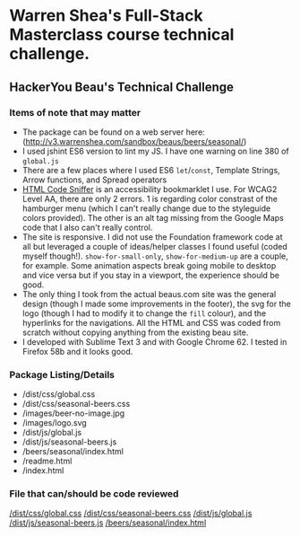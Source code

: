 # Warren Shea's Full-Stack Masterclass course technical challenge.
## HackerYou Beau's Technical Challenge

### Items of note that may matter
* The package can be found on a web server here: (http://v3.warrenshea.com/sandbox/beaus/beers/seasonal/)
* I used jshint ES6 version to lint my JS. I have one warning on line 380 of `global.js`
* There are a few places where I used ES6 `let`/`const`, Template Strings, Arrow functions, and Spread operators
* [HTML Code Sniffer](http://squizlabs.github.io/HTML_CodeSniffer/) is an accessibility bookmarklet I use. For WCAG2 Level AA, there are only 2 errors. 1 is regarding color constrast of the hamburger menu (which I can't really change due to the styleguide colors provided). The other is an alt tag missing from the Google Maps code that I also can't really control.
* The site is responsive. I did not use the Foundation framework code at all but leveraged a couple of ideas/helper classes I found useful (coded myself though!). `show-for-small-only`, `show-for-medium-up` are a couple, for example. Some animation aspects break going mobile to desktop and vice versa but if you stay in a viewport, the experience should be good.
* The only thing I took from the actual beaus.com site was the general design (though I made some improvements in the footer), the svg for the logo (though I had to modify it to change the `fill` colour), and the hyperlinks for the navigations. All the HTML and CSS was coded from scratch without copying anything from the existing beau site.
* I developed with Sublime Text 3 and with Google Chrome 62. I tested in Firefox 58b and it looks good.

### Package Listing/Details
* /dist/css/global.css
* /dist/css/seasonal-beers.css
* /images/beer-no-image.jpg
* /images/logo.svg
* /dist/js/global.js
* /dist/js/seasonal-beers.js
* /beers/seasonal/index.html
* /readme.html
* /index.html

### File that can/should be code reviewed
[/dist/css/global.css](http://v3.warrenshea.com/sandbox/beaus/dist/css/global.css)
[/dist/css/seasonal-beers.css](http://v3.warrenshea.com/sandbox/beaus/dist/css/seasonal-beers.css)
[/dist/js/global.js](http://v3.warrenshea.com/sandbox/beaus/dist/js/global.js)
[/dist/js/seasonal-beers.js](http://v3.warrenshea.com/sandbox/beaus/dist/js/seasonal-beers.js)
[/beers/seasonal/index.html](http://v3.warrenshea.com/sandbox/beaus/beers/seasonal/index.html)